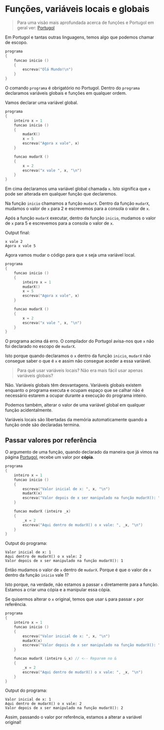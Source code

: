 # Funções, variáveis locais e globais

> Para uma visão mais aprofundada acerca de funções e Portugol em geral ver: [Portugol](./Portugol.md)

Em Portugol e tantas outras linguagens, temos algo que podemos chamar de escopo.

```C
programa 
{ 
	funcao inicio () 
	{
		escreva("Olá Mundo!\n")
	} 
}
```

O comando `programa` é obrigatório no Portugol. Dentro do `programa` declaramos variáveis globais e funções em qualquer ordem.

Vamos declarar uma variável global.

```C
programa 
{ 
    inteiro x = 1
    funcao inicio () 
    {
        mudarX()
        x = 5
        escreva("Agora x vale", x)
    } 

    funcao mudarX ()
    {
        x = 2
        escreva("x vale ", x, "\n")
    }
}
```
Em cima declaramos uma variável global chamada `x`. Isto significa que `x` pode ser alterada em qualquer função que declaremos.

Na função `inicio` chamamos a função `mudarX`. Dentro da função `mudarX`, mudamos o valor de `x` para 2 e escrevemos para a consola o valor de `x`.

Após a função `mudarX` executar, dentro da função `inicio`, mudamos o valor de `x` para 5 e escrevemos para a consola o valor de `x`.

Output final:

```
x vale 2
Agora x vale 5
```

Agora vamos mudar o código para que x seja uma variável local.

```C
programa 
{ 
    funcao inicio () 
    {
        inteiro x = 1
        mudarX()
        x = 5
        escreva("Agora x vale", x)
    } 

    funcao mudarX ()
    {
        x = 2
        escreva("x vale ", x, "\n")
    }
}
```

O programa acima dá erro. O compilador do Portugol avisa-nos que `x` não foi declarado no escopo de `mudarX`.

Isto porque quando declaramos o `x` dentro da função `inicio`, `mudarX` não consegue saber o que é `x` e assim não consegue aceder a essa variável.

> Para quê usar variáveis locais? Não era mais fácil usar apenas variáveis globais?

Não. Variáveis globais têm desvantagens. Variáveis globais existem enquanto o programa executa e ocupam espaço que se calhar não é necessário estarem a ocupar durante a execução do programa inteiro.

Podemos também, alterar o valor de uma variável global em qualquer função acidentalmente.

Variáveis locais são libertadas da memória automaticamente quando a função onde são declaradas termina.

## Passar valores por referência

O argumento de uma função, quando declarado da maneira que já vimos na página [Portugol](./Portugol.md), recebe um valor por **cópia**.

```C
programa 
{
    inteiro x = 1
    funcao inicio () 
    {
        escreva("Valor inicial de x: ", x, "\n")
        mudarX(x)
        escreva("Valor depois de x ser manipulado na função mudarX(): ", x, "\n")
    } 

    funcao mudarX (inteiro _x)
    {
        _x = 2
        escreva("Aqui dentro de mudarX() o x vale: ", _x, "\n")
    }
}
```

Output do programa:
```
Valor inicial de x: 1
Aqui dentro de mudarX() o x vale: 2
Valor depois de x ser manipulado na função mudarX(): 1
```

Então mudamos o valor de `x` dentro de `mudarX`. Porque é que o valor de `x` dentro da função `inicio` vale 1?

Isto porque, na verdade, não estamos a passar `x` diretamente para a função. Estamos a criar uma cópia e a manipular essa cópia.

Se quisermos alterar o `x` original, temos que usar `&` para passar `x` por referência.

```C
programa 
{
    inteiro x = 1
    funcao inicio () 
    {
        escreva("Valor inicial de x: ", x, "\n")
        mudarX(x)
        escreva("Valor depois de x ser manipulado na função mudarX(): ", x, "\n")
    } 

    funcao mudarX (inteiro &_x) // <-- Reparem no &
    {
        _x = 2
        escreva("Aqui dentro de mudarX() o x vale: ", _x, "\n")
    }
}
```

Output do programa:
```
Valor inicial de x: 1
Aqui dentro de mudarX() o x vale: 2
Valor depois de x ser manipulado na função mudarX(): 2
```
Assim, passando o valor por referência, estamos a alterar a variável original!